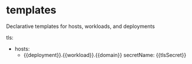 # templates

Declarative templates for hosts, workloads, and deployments

tls:

- hosts:
  - {{deployment}}.{{workload}}.{{domain}}
    secretName: {{tlsSecret}}
